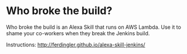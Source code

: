 # Who broke the build?
Who broke the build is an Alexa Skill that runs on AWS Lambda. Use it to shame your co-workers when they break the Jenkins build.

Instructions:
http://ferdingler.github.io/alexa-skill-jenkins/
